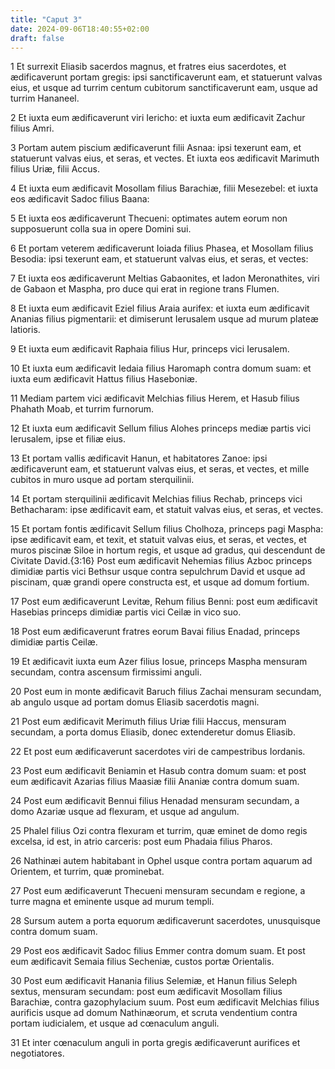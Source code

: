```yaml
---
title: "Caput 3"
date: 2024-09-06T18:40:55+02:00
draft: false
---
```




1 Et surrexit Eliasib sacerdos magnus, et fratres eius sacerdotes, et ædificaverunt portam gregis: ipsi sanctificaverunt eam, et statuerunt valvas eius, et usque ad turrim centum cubitorum sanctificaverunt eam, usque ad turrim Hananeel.

2 Et iuxta eum ædificaverunt viri Iericho: et iuxta eum ædificavit Zachur filius Amri.

3 Portam autem piscium ædificaverunt filii Asnaa: ipsi texerunt eam, et statuerunt valvas eius, et seras, et vectes. Et iuxta eos ædificavit Marimuth filius Uriæ, filii Accus.

4 Et iuxta eum ædificavit Mosollam filius Barachiæ, filii Mesezebel: et iuxta eos ædificavit Sadoc filius Baana:

5 Et iuxta eos ædificaverunt Thecueni: optimates autem eorum non supposuerunt colla sua in opere Domini sui.

6 Et portam veterem ædificaverunt Ioiada filius Phasea, et Mosollam filius Besodia: ipsi texerunt eam, et statuerunt valvas eius, et seras, et vectes:

7 Et iuxta eos ædificaverunt Meltias Gabaonites, et Iadon Meronathites, viri de Gabaon et Maspha, pro duce qui erat in regione trans Flumen.

8 Et iuxta eum ædificavit Eziel filius Araia aurifex: et iuxta eum ædificavit Ananias filius pigmentarii: et dimiserunt Ierusalem usque ad murum plateæ latioris.

9 Et iuxta eum ædificavit Raphaia filius Hur, princeps vici Ierusalem.

10 Et iuxta eum ædificavit Iedaia filius Haromaph contra domum suam: et iuxta eum ædificavit Hattus filius Haseboniæ.

11 Mediam partem vici ædificavit Melchias filius Herem, et Hasub filius Phahath Moab, et turrim furnorum.

12 Et iuxta eum ædificavit Sellum filius Alohes princeps mediæ partis vici Ierusalem, ipse et filiæ eius.

13 Et portam vallis ædificavit Hanun, et habitatores Zanoe: ipsi ædificaverunt eam, et statuerunt valvas eius, et seras, et vectes, et mille cubitos in muro usque ad portam sterquilinii.

14 Et portam sterquilinii ædificavit Melchias filius Rechab, princeps vici Bethacharam: ipse ædificavit eam, et statuit valvas eius, et seras, et vectes.

15 Et portam fontis ædificavit Sellum filius Cholhoza, princeps pagi Maspha: ipse ædificavit eam, et texit, et statuit valvas eius, et seras, et vectes, et muros piscinæ Siloe in hortum regis, et usque ad gradus, qui descendunt de Civitate David.{3:16} Post eum ædificavit Nehemias filius Azboc princeps dimidiæ partis vici Bethsur usque contra sepulchrum David et usque ad piscinam, quæ grandi opere constructa est, et usque ad domum fortium.

17 Post eum ædificaverunt Levitæ, Rehum filius Benni: post eum ædificavit Hasebias princeps dimidiæ partis vici Ceilæ in vico suo.

18 Post eum ædificaverunt fratres eorum Bavai filius Enadad, princeps dimidiæ partis Ceilæ.

19 Et ædificavit iuxta eum Azer filius Iosue, princeps Maspha mensuram secundam, contra ascensum firmissimi anguli.

20 Post eum in monte ædificavit Baruch filius Zachai mensuram secundam, ab angulo usque ad portam domus Eliasib sacerdotis magni.

21 Post eum ædificavit Merimuth filius Uriæ filii Haccus, mensuram secundam, a porta domus Eliasib, donec extenderetur domus Eliasib.

22 Et post eum ædificaverunt sacerdotes viri de campestribus Iordanis.

23 Post eum ædificavit Beniamin et Hasub contra domum suam: et post eum ædificavit Azarias filius Maasiæ filii Ananiæ contra domum suam.

24 Post eum ædificavit Bennui filius Henadad mensuram secundam, a domo Azariæ usque ad flexuram, et usque ad angulum.

25 Phalel filius Ozi contra flexuram et turrim, quæ eminet de domo regis excelsa, id est, in atrio carceris: post eum Phadaia filius Pharos.

26 Nathinæi autem habitabant in Ophel usque contra portam aquarum ad Orientem, et turrim, quæ prominebat.

27 Post eum ædificaverunt Thecueni mensuram secundam e regione, a turre magna et eminente usque ad murum templi.

28 Sursum autem a porta equorum ædificaverunt sacerdotes, unusquisque contra domum suam.

29 Post eos ædificavit Sadoc filius Emmer contra domum suam. Et post eum ædificavit Semaia filius Secheniæ, custos portæ Orientalis.

30 Post eum ædificavit Hanania filius Selemiæ, et Hanun filius Seleph sextus, mensuram secundam: post eum ædificavit Mosollam filius Barachiæ, contra gazophylacium suum. Post eum ædificavit Melchias filius aurificis usque ad domum Nathinæorum, et scruta vendentium contra portam iudicialem, et usque ad cœnaculum anguli.

31 Et inter cœnaculum anguli in porta gregis ædificaverunt aurifices et negotiatores.

